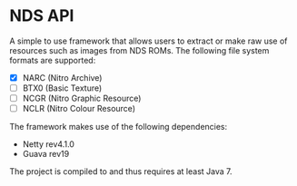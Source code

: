 # NDS API
A simple to use framework that allows users to extract or make raw use of resources such as images from NDS ROMs. The following file system formats are supported:
  - [x] NARC (Nitro Archive)
  - [ ] BTX0 (Basic Texture)
  - [ ] NCGR (Nitro Graphic Resource)
  - [ ] NCLR (Nitro Colour Resource)

The framework makes use of the following dependencies:
  * Netty rev4.1.0
  * Guava rev19
  
The project is compiled to and thus requires at least Java 7.
